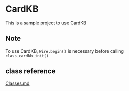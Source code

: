 # CardKB
This is a sample project to use CardKB

## Note
To use CardKB, `Wire.begin()` is necessary before calling `class_cardkb_init()`

## class reference
[Classes.md](Classes.md)
